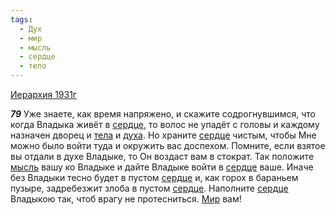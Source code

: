 ```yaml
---
tags:
  - Дух
  - мир
  - мысль
  - сердце
  - тело
---
```


[Иерархия 1931г](https://127.0.0.1:4002/agni/1931)

___79___
Уже знаете, как время напряжено, и скажите содрогнувшимся, что когда Владыка живёт в [сердце](../../../tags/#сердце), то волос не упадёт с головы и каждому назначен дворец и [тела](../../../tags/#тело) и [духа](../../../tags/#Дух). Но храните [сердце](../../../tags/#сердце) чистым, чтобы Мне можно было войти туда и окружить вас доспехом. Помните, если взятое вы отдали в духе Владыке, то Он воздаст вам в стократ. Так положите [мысль](../../../tags/#мысль) вашу ко Владыке и дайте Владыке войти в [сердце](../../../tags/#сердце) ваше. Иначе без Владыки тесно будет в пустом [сердце](../../../tags/#сердце) и, как горох в бараньем пузыре, задребезжит злоба в пустом [сердце](../../../tags/#сердце). Наполните [сердце](../../../tags/#сердце) Владыкою так, чтоб врагу не протесниться. [Мир](../../../tags/#мир) вам!   


